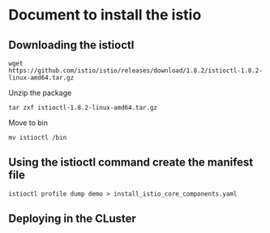 # Document to install the istio


## Downloading the istioctl 

```
wget 
https://github.com/istio/istio/releases/download/1.8.2/istioctl-1.8.2-linux-amd64.tar.gz
```
Unzip the package

```
tar zxf istioctl-1.8.2-linux-amd64.tar.gz 
```
Move to bin

```
mv istioctl /bin
```


## Using the istioctl command create the manifest file

```
istioctl profile dump demo > install_istio_core_components.yaml

```

## Deploying in the CLuster